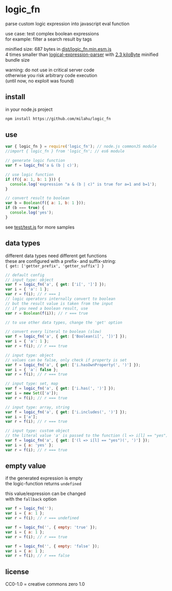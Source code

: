 # logic_fn

parse custom logic expression into javascript eval function

use case: test complex boolean expressions  
for example: filter a search result by tags

minified size: 687 bytes in [dist/logic_fn.min.esm.js](dist/logic_fn.min.esm.js)  
4 times smaller than [logical-expression-parser](https://github.com/NimitzDEV/logical-expression-parser) with [2.3 kiloByte](https://bundlephobia.com/result?p=logical-expression-parser) minified bundle size

warning: do not use in critical server code  
otherwise you risk arbitrary code execution  
(until now, no exploit was found)

## install

in your node.js project

```sh
npm install https://github.com/milahu/logic_fn
```

## use

```js
var { logic_fn } = require('logic_fn'); // node.js commonJS module
//import { logic_fn } from 'logic_fn'; // es6 module

// generate logic function
var f = logic_fn('a & (b | c)');

// use logic function
if (f({ a: 1, b: 1 })) {
  console.log('expression "a & (b | c)" is true for a=1 and b=1');
}

// convert result to boolean
var b = Boolean(f({ a: 1, b: 1 }));
if (b === true) {
  console.log('yes');
}
```

see [test/test.js](test/test.js) for more samples

## data types

different data types need different get functions  
these are configured with a prefix- and suffix-string:  
`{ get: ['getter_prefix', 'getter_suffix'] }`

```js
// default config
// input type: object
var f = logic_fn('a', { get: ['i[', ']'] });
var i = { 'a': 1 };
var r = f(i); // r === 1
// logic operators internally convert to boolean
// but the result value is taken from the input
// if you need a boolean result, use
var r = Boolean(f(i)); // r === true

// to use other data types, change the 'get' option

// convert every literal to boolean (slow)
var f = logic_fn('a', { get: ['Boolean(i[', '])'] });
var i = { 'a': 1 };
var r = f(i); // r === true

// input type: object
// values can be false, only check if property is set
var f = logic_fn('a', { get: ['i.hasOwnProperty(', ')'] });
var i = { 'a': false };
var r = f(i); // r === true

// input type: set, map
var f = logic_fn('a', { get: ['i.has(', ')'] });
var i = new Set(['a']);
var r = f(i); // r === true

// input type: array, string
var f = logic_fn('a', { get: ['i.includes(', ')'] });
var i = ['a'];
var r = f(i); // r === true

// input type: custom object
// the literal value 'a' is passed to the function (l => i[l] == "yes")
var f = logic_fn('a', { get: ['(l => i[l] == "yes")(', ')'] });
var i = { a: 'yes' };
var r = f(i); // r === true
```

## empty value

if the generated expression is empty  
the logic-function returns `undefined`

this value/expression can be changed  
with the `fallback` option

```js
var f = logic_fn('');
var i = { a: 1 };
var r = f(i); // r === undefined

var f = logic_fn('', { empty: 'true' });
var i = { a: 1 };
var r = f(i); // r === true

var f = logic_fn('', { empty: 'false' });
var i = { a: 1 };
var r = f(i); // r === false
```

## license

CC0-1.0 = creative commons zero 1.0

